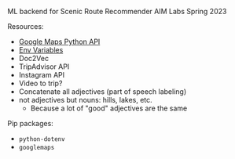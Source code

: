 ML backend for Scenic Route Recommender AIM Labs Spring 2023

Resources:
* [Google Maps Python API](https://github.com/googlemaps/google-maps-services-python)
* [Env Variables](https://dev.to/jakewitcher/using-env-files-for-environment-variables-in-python-applications-55a1)
* Doc2Vec
* TripAdvisor API
* Instagram API
* Video to trip? 
* Concatenate all adjectives (part of speech labeling)
* not adjectives but nouns: hills, lakes, etc.
  * Because a lot of "good" adjectives are the same


Pip packages:
* `python-dotenv`
* `googlemaps`